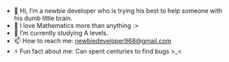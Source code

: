 - 👋 Hi, I’m a newbie developer who is trying his best to help someone with his dumb little brain.
- 👀 I love Mathematics more than anything :>
- 🌱 I’m currently studying A levels.
- 📫 How to reach me: newbiedeveloper968@gmail.com
- ⚡ Fun fact about me: Can spent centuries to find bugs >_<

<!---
newbiedeveloper968/newbiedeveloper968 is a ✨ special ✨ repository because its `README.md` (this file) appears on your GitHub profile.
You can click the Preview link to take a look at your changes.
--->
